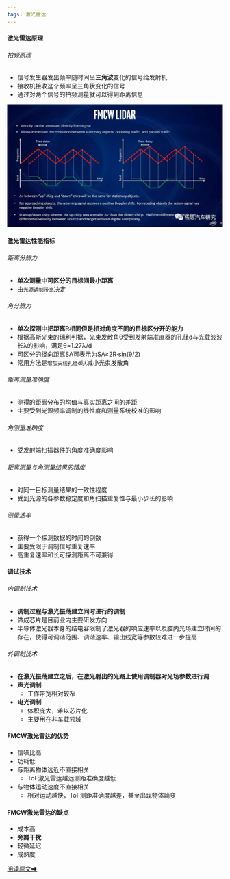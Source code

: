 ```yaml
---
tags: 激光雷达
---
```


#### 激光雷达原理

###### 拍频原理

* 信号发生器发出频率随时间呈**三角波**变化的信号给发射机
* 接收机接收这个频率呈三角状变化的信号
* 通过对两个信号的拍频测量就可以得到距离信息

![图片](https://raw.githubusercontent.com/zzmfish/DailyRead/main/images/0120-FMCWLidar.webp)



#### 激光雷达性能指标

###### 距离分辨力

* **单次测量中可区分的目标间最小距离**
* 由`光源调制带宽`决定

###### 角分辨力

* **单次探测中把距离R相同但是相对角度不同的目标区分开的能力**
* 根据高斯光束的瑞利判据，光束发散角θ受到发射端准直器的孔径d与光载波波长λ的影响，满足θ=1.27λ/d
* 可区分的径向距离SA可表示为SA≥2R⋅sin(θ/2)
* 常用方法是`增加天线孔径d`以减小光束发散角

###### 距离测量准确度

* 测得的距离分布的均值与真实距离之间的差距
* 主要受到光源频率调制的线性度和测量系统校准的影响

###### 角测量准确度
* 受发射端扫描器件的角度准确度影响

###### 距离测量与角测量结果的精度

* 对同一目标测量结果的一致性程度
* 受到光源的各参数稳定度和角扫描重复性与最小步长的影响

###### 测量速率

* 获得一个探测数据的时间的倒数
* 主要受限于调制信号重复速率
* 高重复速率和长可探测距离不可兼得



#### 调试技术

###### 内调制技术

* **调制过程与激光振荡建立同时进行的调制**
* 做成芯片是目前业内主要研发方向
* 半导体激光器本身的结电容限制了激光器的响应速率以及腔内光场建立时间的存在，使得可调谐范围、调谐速率、输出线宽等参数较难进一步提高

###### 外调制技术

* **在激光振荡建立之后，在激光射出的光路上使用调制器对光场参数进行调**
* **声光调制**
  * 工作带宽相对较窄
* **电光调制**
  * 体积庞大，难以芯片化
  * 主要用在非车载领域



####  FMCW激光雷达的优势

* 信噪比高
* 功耗低
* 与距离物体远近不直接相关
  * ToF激光雷达越远测距准确度越低
* 与物体运动速度不直接相关
  * 相对运动越快，ToF测距准确度越差，甚至出现物体畸变

#### FMCW激光雷达的缺点

* 成本高
* **旁瓣干扰**
* 轻微延迟
* 成熟度 

[阅读原文➡](https://mp.weixin.qq.com/s/i2U34MvbPFpcxk4xSwKGFQ)



